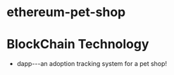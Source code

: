 # ethereum-pet-shop

# BlockChain Technology

* dapp---an adoption tracking system for a pet shop!


